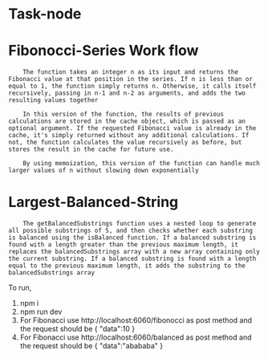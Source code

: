 # Task-node

# Fibonocci-Series Work flow

        The function takes an integer n as its input and returns the Fibonacci value at that position in the series. If n is less than or equal to 1, the function simply returns n. Otherwise, it calls itself recursively, passing in n-1 and n-2 as arguments, and adds the two resulting values together

        In this version of the function, the results of previous calculations are stored in the cache object, which is passed as an optional argument. If the requested Fibonacci value is already in the cache, it's simply returned without any additional calculations. If not, the function calculates the value recursively as before, but stores the result in the cache for future use.

        By using memoization, this version of the function can handle much larger values of n without slowing down exponentially

# Largest-Balanced-String

        The getBalancedSubstrings function uses a nested loop to generate all possible substrings of S, and then checks whether each substring is balanced using the isBalanced function. If a balanced substring is found with a length greater than the previous maximum length, it replaces the balancedSubstrings array with a new array containing only the current substring. If a balanced substring is found with a length equal to the previous maximum length, it adds the substring to the balancedSubstrings array

To run,

1.  npm i
2.  npm run dev
3.  For Fibonacci use http://localhost:6060/fibonocci as post method and the request should be {
    "data":10
    }
4.  For Fibonacci use http://localhost:6060/balanced as post method and the request should be {
    "data":"abababa"
    }
